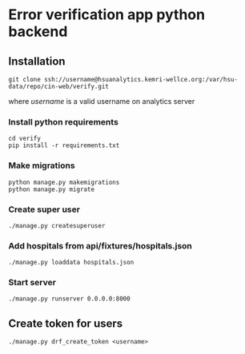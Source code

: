# Error verification app python backend

## Installation
```commandline
git clone ssh://username@hsuanalytics.kemri-wellce.org:/var/hsu-data/repo/cin-web/verify.git
```


where *username* is a valid username on analytics server

### Install python requirements
```commandline
cd verify
pip install -r requirements.txt
```


### Make migrations
```commandline
python manage.py makemigrations
python manage.py migrate
```


### Create super user
```commandline
./manage.py createsuperuser
```

### Add hospitals from api/fixtures/hospitals.json
```commandline
./manage.py loaddata hospitals.json
```


### Start server
```commandline
./manage.py runserver 0.0.0.0:8000
```



## Create token for users
```commandline
./manage.py drf_create_token <username>
```

